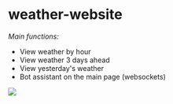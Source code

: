 # weather-website

*Main functions:*
+ View weather by hour
+ View weather 3 days ahead
+ View yesterday's weather
+ Bot assistant on the main page (websockets)

![](https://4.downloader.disk.yandex.ru/preview/df1e1507a1c7ac1ba58ccea31b29f088a4fcf30f1362f67e6278829fea5a3f08/inf/k7AVtcQNRpoX0ETIQtTOxiGTJ-tTAZDo2hx0jAZUMAOcPV_h2Ux75djRQHdh-k_ShyuRb5_S2jU3pRkI-tM_Og%3D%3D?uid=1463745005&filename=%D0%A1%D0%BD%D0%B8%D0%BC%D0%BE%D0%BA%20%D1%8D%D0%BA%D1%80%D0%B0%D0%BD%D0%B0%20%2880%29.png&disposition=inline&hash=&limit=0&content_type=image%2Fpng&owner_uid=1463745005&tknv=v2&size=1920x878)
